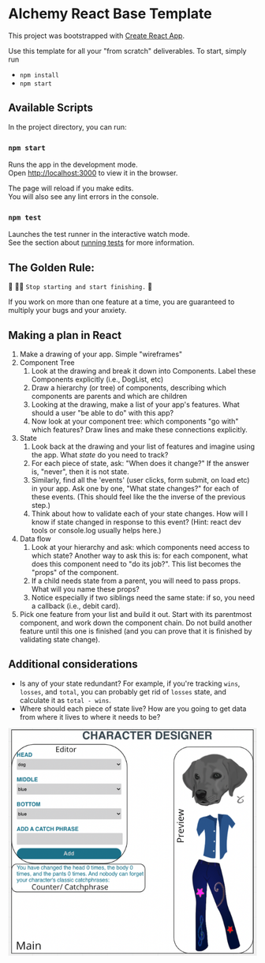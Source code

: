 # Alchemy React Base Template

This project was bootstrapped with [Create React App](https://github.com/facebook/create-react-app).

Use this template for all your "from scratch" deliverables. To start, simply run

- `npm install`
- `npm start`

## Available Scripts

In the project directory, you can run:

### `npm start`

Runs the app in the development mode.\
Open [http://localhost:3000](http://localhost:3000) to view it in the browser.

The page will reload if you make edits.\
You will also see any lint errors in the console.

### `npm test`

Launches the test runner in the interactive watch mode.\
See the section about [running tests](https://facebook.github.io/create-react-app/docs/running-tests) for more information.

## The Golden Rule:

🦸 🦸‍♂️ `Stop starting and start finishing.` 🏁

If you work on more than one feature at a time, you are guaranteed to multiply your bugs and your anxiety.

## Making a plan in React

1. Make a drawing of your app. Simple "wireframes"
1. Component Tree
   1. Look at the drawing and break it down into Components. Label these Components explicitly (i.e., DogList, etc)
   1. Draw a hierarchy (or tree) of components, describing which components are parents and which are children
   1. Looking at the drawing, make a list of your app's features. What should a user "be able to do" with this app?
   1. Now look at your component tree: which components "go with" which features? Draw lines and make these connections explicitly.
1. State
   1. Look back at the drawing and your list of features and imagine using the app. What _state_ do you need to track?
   1. For each piece of state, ask: "When does it change?" If the answer is, "never", then it is not state.
   1. Similarly, find all the 'events' (user clicks, form submit, on load etc) in your app. Ask one by one, "What state changes?" for each of these events. (This should feel like the the inverse of the previous step.)
   1. Think about how to validate each of your state changes. How will I know if state changed in response to this event? (Hint: react dev tools or console.log usually helps here.)
1. Data flow
   1. Look at your hierarchy and ask: which components need access to which state? Another way to ask this is: for each component, what does this component need to "do its job?". This list becomes the "props" of the component.
   1. If a child needs state from a parent, you will need to pass props. What will you name these props?
   1. Notice especially if two siblings need the same state: if so, you need a callback (i.e., debit card).
1. Pick one feature from your list and build it out. Start with its parentmost component, and work down the component chain. Do not build another feature until this one is finished (and you can prove that it is finished by validating state change).

## Additional considerations

- Is any of your state redundant? For example, if you're tracking `wins`, `losses`, and `total`, you can probably get rid of `losses` state, and calculate it as `total - wins`.
- Where should each piece of state live? How are you going to get data from where it lives to where it needs to be?

![wireframe](/public/wireframe.png)

